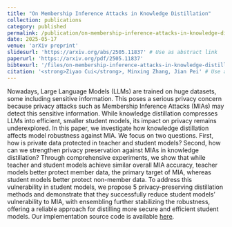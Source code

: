 ```yaml
---
title: "On Membership Inference Attacks in Knowledge Distillation"
collection: publications
category: published
permalink: /publication/on-membership-inference-attacks-in-knowledge-distillation
date: 2025-05-17
venue: 'arXiv preprint'
slidesurl: 'https://arxiv.org/abs/2505.11837' # Use as abstract link
paperurl: 'https://arxiv.org/pdf/2505.11837'
bibtexurl: '/files/on-membership-inference-attacks-in-knowledge-distillation.txt'
citation: '<strong>Ziyao Cui</strong>, Minxing Zhang, Jian Pei' # Use as author names
---
```


Nowadays, Large Language Models (LLMs) are trained on huge datasets, some including sensitive information. This poses a serious privacy concern because privacy attacks such as Membership Inference Attacks (MIAs) may detect this sensitive information. While knowledge distillation compresses LLMs into efficient, smaller student models, its impact on privacy remains underexplored. In this paper, we investigate how knowledge distillation affects model robustness against MIA. We focus on two questions. First, how is private data protected in teacher and student models? Second, how can we strengthen privacy preservation against MIAs in knowledge distillation? Through comprehensive experiments, we show that while teacher and student models achieve similar overall MIA accuracy, teacher models better protect member data, the primary target of MIA, whereas student models better protect non-member data. To address this vulnerability in student models, we propose 5 privacy-preserving distillation methods and demonstrate that they successfully reduce student models’ vulnerability to MIA, with ensembling further stabilizing the robustness, offering a reliable approach for distilling more secure and efficient student models. Our implementation source code is available [here](https://github.com/richardcui18/MIA_in_KD).